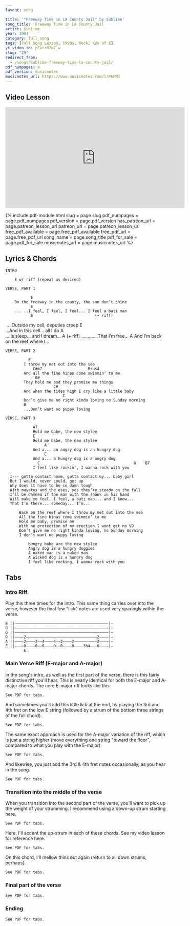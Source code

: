 ```yaml
---
layout: song

title: '"Freeway Time in LA County Jail" by Sublime'
song_title:  Freeway Time in LA County Jail
artist: Sublime
year: 1994
category: full_song
tags: [Full Song Lesson, 1990s, Rock, Key of E]
yt_video_id: pEvcrR2m7_w
slug: "29"
redirect_from:
  - /songs/sublime-freeway-time-la-county-jail/
pdf_numpages: 4
pdf_version: musicnotes
musicnotes_url: https://www.musicnotes.com/l/PkPMJ
---
```


## Video Lesson

<iframe width="560" height="315" src="https://www.youtube.com/embed/pEvcrR2m7_w?showinfo=0" frameborder="0" allowfullscreen></iframe>

{% include pdf-module.html slug = page.slug pdf_numpages = page.pdf_numpages pdf_version = page.pdf_version has_patreon_url = page.patreon_lesson_url patreon_url = page.patreon_lesson_url free_pdf_available = page.free_pdf_available free_pdf_url = page.free_pdf_url song_name = page.song_title pdf_for_sale = page.pdf_for_sale musicnotes_url = page.musicnotes_url %}

## Lyrics & Chords

    INTRO

        E w/ riff (repeat as desired)

    VERSE, PART 1

               E
        On the freeway in the county, the sun don’t shine
               E
        ... ..I feel, I feel, I feel... I feel a bati man
               E                           (+ riff)
 ....Outside my cell, deputies creep
               E                         
        ...And in this cell... all I do
               A                     
        ....Is sleep... and I dream...
               A                   (+ riff)
        .............That I’m free...
               A
        And I’m back on the reef where I...

    VERSE, PART 2

              E
            I throw my net out into the sea
                C#m7                    Bsus4
            And all the fine hinas come swimmin’ to me
                 G#
            They hold me and they promise me things
                         C#
            And when the tides high I cry like a little baby
                             C
            Don’t give me no right kinda loving no Sunday morning
            B
            ...Don’t want no puppy loving

    VERSE, PART 3

                A7
                Hold me babe, the new stylee
                E
                Hold me babe, the new stylee
                     A
                And a... an angry dog is an hungry dog
                     E
                And a... a hungry dog is a angry dog
                  C                                         G    B7
                I feel like rockin', I wanna rock with you

      I--- gotta contact home, gotta contact my... baby girl
      But I would, never could, get up
      Why does it have to be so damn tough
      With mayates and the eses, yes they’re steady on the fall
      I’ll be damned if the man with the shank in his hand
      Will make me feel, I feel, a bati man... and I know...
      That I’m there... someday... I’m...

          Back on the reef where I throw my net out into the sea
          All the fine hinas come swimmin’ to me 
          Hold me baby, promise me
          With no protection of my erection I wont get no VD
          Don’t give me no right kinda loving, no Sunday morning
          I don’t want no puppy loving

              Hungry babe are the new stylee
              Angry dog is a hungry doggies
              A naked man is a naked man
              A wicked dog is a hungry dog 
              I feel like rocking, I wanna rock with you




## Tabs

### Intro Riff

Play this three times for the intro. This same thing carries over into the verse, however the final few "lick" notes are used very sparingly within the verse.

    E ||–––––––––––––––––––––––––––––––––––––––––|–
    B ||–––––––––––––––––––––––––––––––––––––––––|–
    G ||–––––––––––––––––––––––––––––––––––––––––|–
    D ||––––2–––––––––––––––––––––––––––––––2––––|–
    A ||––––2––––2––4––––4––2––––2––––––––––2––––|–
    E ||––––0––––0––0––––0––0––––0––––3h4–––0––––|–
            E

### Main Verse Riff (E-major and A-major)

In the song's intro, as well as the first part of the verse, there is this fairly distinctive riff you'll hear. This is nearly identical for both the E-major and A-major chords. The core E-major riff looks like this:

    See PDF for tabs.

<!-- "On the freeway in the county, the sun don't shine..."

E ||–––––––––––––––––––––––––––––––––––––––––––
B ||–––––––––––––––––––––––––––––––––––––––––––
G ||–––––––––––––––––––––––––––––––––––––––––––
D ||––––2––––––––––––––––––––––––––––––––––––––  ...etc
A ||––––2––––2––4––––4––2––––2––4––––4––2––––––
E ||––––0––––0––0––––0––0––––0––0––––0––0––––––
        E -->

And sometimes you'll add this little lick at the end, by playing the 3rd and 4th fret on the low E string (followed by a strum of the bottom three strings of the full chord).

    See PDF for tabs.

<!-- "Outside my cell, deputies creep..."

E ||–––––––––––––––––––––––––––––––––––––––––|–
B ||–––––––––––––––––––––––––––––––––––––––––|–
G ||–––––––––––––––––––––––––––––––––––––––––|–
D ||––––2–––––––––––––––––––––––––––––––2––––|–
A ||––––2––––2––4––––4––2––––2––––––––––2––––|–
E ||––––0––––0––0––––0––0––––0––––3h4–––0––––|–
        E -->

The same exact approach is used for the A-major variation of the riff, which is just a string higher (move everything one string "toward the floor", compared to what you play with the E-major).

    See PDF for tabs.

<!--"(All I do is) Weep... and I dream..."

E ||–––––––––––––––––––––––––––––––––––––––––––
B ||–––––––––––––––––––––––––––––––––––––––––––
G ||––––2––––––––––––––––––––––––––––––––––––––
D ||––––2––––2––4––––4––2––––2––4––––4––2––––––   ...etc
A ||––––0––––0––0––––0––0––––0––0––––0––0––––––
E ||–––––––––––––––––––––––––––––––––––––––––––
        A -->

And likewise, you just add the 3rd & 4th fret notes occasionally, as you hear in the song.

    See PDF for tabs.

<!-- "...That I'm free..."

E ||–––––––––––––––––––––––––––––––––––––––––––
B ||–––––––––––––––––––––––––––––––––––––––––––
G ||––––2–––––––––––––––––––––––––––––––2––––––
D ||––––2––––2––4––––4––2––––2––––––––––2––––––
A ||––––0––––0––0––––0––0––––0––––3h4–––0––––––
E ||–––––––––––––––––––––––––––––––––––––––––––
        A -->

### Transition into the middle of the verse

When you transition into the second part of the verse, you'll want to pick up the weight of your strumming. I recommend using a down-up strum starting here.

    See PDF for tabs.

<!-- "...I throw my net, out into the sea..."

E ||–––––––––––––––––––––––––––––––––––––––––––
B ||–––––––––––––––––––––––––––––––––––––––––––
G ||–––––––––––––––––––––––––––––––––––––––––––
D ||––––2––––––––––––––––––––––––––––––––––––––
A ||––––2––––2––4––––4––2––––2––4––––4––2––––––
E ||––––0––––0––0––––0––0––––0––0––––0––0––––––
        E -->

Here, I'll accent the up-strum in each of these chords. See my video lesson for reference here.

    See PDF for tabs.

<!-- "All the fine hinas, come swimmin' to me..."

E ||–––––––––––––––––––––––––––0––0––0––0––––|–
B ||–––––––5––5––5––5––––––––––0––0––0––0––––|–
G ||–––––––4––4––4––4––––––––––4––4––4––4––––|–
D ||–––6–––6––6––6––6––––––4–––4––4––4––4––––|–
A ||–––4–––4––4––4––4––––––2–––2––2––2––2––––|–
E ||–––––––––––––––––––––––––––––––––––––––––|–
       C#m7                Bsus4 -->

On this chord, I'll mellow thins out again (return to all down strums, perhaps).

    See PDF for tabs.

<!-- "They hold me and they promise me..."

E ||––––4––––––––––––––––––––––––––––––––––––|–
B ||––––4––––––––––––––––––––––––––––––––––––|–
G ||––––5––––––––––––––––––––––––––––––––––––|–
D ||––––6––––––––––––––––––––––––––––––––––––|–
A ||––––6––––6––8––––8––6––––6––8––––8––6––––|–
E ||––––4––––4––4––––4––4––––4––4––––4––4––––|–
        G#

"And when the tide's high crawl..."

E ||––––9––––––––––––––––––––––––––––––––––––––
B ||––––9––––––––––––––––––––––––––––––––––––––
G ||–––10––––––––––––––––––––––––––––––––––––––
D ||–––11––––––––––––––––––––––––––––––––––––––
A ||–––11–––11–13–––13–11–––11–13–––13–11––––––
E ||––––9––––9––9––––9––9––––9––9––––9––9––––––
        C#

"Don't give me no right kind of loving on Sunday morning..."

E ||––––8––––––––––––––––––––––––––––––––––––|–
B ||––––8––––––––––––––––––––––––––––––––––––|–
G ||––––9––––––––––––––––––––––––––––––––––––|–
D ||–––10––––––––––––––––––––––––––––––––––––|–
A ||–––10–––10–12–––12–10–––10–12–––12–10––––|–
E ||––––8––––8––8––––8––8––––8––8––––8––8––––|–
        C

"Don't want no puppy loving..."

E ||––––7––––––––––––––––––––––––––––––––––––––
B ||––––7––––––––––––––––––––––––––––––––––––––
G ||––––8––––––––––––––––––––––––––––––––––––––
D ||––––9––––––––––––––––––––––––––––––––––––––
A ||––––9––––9––9––––9––9––––9––9––––9––9––––––
E ||––––7––––7––7––––7––7––––7––7––––7––7––––––
        B -->

### Final part of the verse

    See PDF for tabs.

<!-- "Hold me babe in the new stylee..."

E ||––––5––––––––––––––––––––––––––––––––––––––
B ||––––5––––––––––––––––––––––––––––––––––––––
G ||––––6––––––––––––––––––––––––––––––––––––––
D ||––––5––––––––––––––––––––––––––––––––––––––
A ||––––7––––7––9––––9––7––––7––9––––9––7––––––
E ||––––5––––5––5––––5––5––––5––5––––5––5––––––
        A7

"Hold me babe, new stylee..."

E ||–––––––––––––––––––––––––––––––––––––––––––
B ||–––––––––––––––––––––––––––––––––––––––––––
G ||–––––––––––––––––––––––––––––––––––––––––––
D ||––––2––––––––––––––––––––––––––––––––––––––
A ||––––2––––2––4––––4––2––––2––4––––4––2––––––
E ||––––0––––0––0––––0––0––––0––0––––0––0––––––
        E

"An angry dog is a hungry dog..."

E ||––––5––––––––––––––––––––––––––––––––––––––
B ||––––5––––––––––––––––––––––––––––––––––––––
G ||––––6––––––––––––––––––––––––––––––––––––––
D ||––––5––––––––––––––––––––––––––––––––––––––
A ||––––7––––7––9––––9––7––––7––9––––9––7––––––
E ||––––5––––5––5––––5––5––––5––5––––5––5––––––
        A7

"A hungry dog is an angry dog..."

E ||–––––––––––––––––––––––––––––––––––––––––––
B ||–––––––––––––––––––––––––––––––––––––––––––
G ||–––––––––––––––––––––––––––––––––––––––––––
D ||––––2––––––––––––––––––––––––––––––––––––––
A ||––––2––––2––4––––4––2––––2––4––––4––2––––––
E ||––––0––––0––0––––0––0––––0––0––––0––0––––––
        E

"I feel like rocking, I wanna rock..."

E ||––––8–––––––––––––––––––8––––––––––––––––––
B ||––––8–––––––––––––––––––8––––––––––––––––––
G ||––––9––––9–––9–––9––––––9––––9–––9–––9–––––
D ||–––10–––10––10––10–––––10–––10––10––10–––––
A ||–––10–––10––10––10–––––10–––10––10––10–––––
E ||––––8––––8–––8–––8––––––8––––8–––8–––8–––––
        C

Just after the "rock with you" play this:

E ||–––––––––––––––––––––––––––––––––––––––––|–
B ||–––12––12––12––12–––––12––12––12––12–––––|–
G ||–––12––12––12––12–––––12––12––12––12–––––|–
D ||–––12––12––12––12–––––12––12––12––12–––––|–
A ||–––10––10––10––10–––––10––10––10––10–––––|–
E ||–––––––––––––––––––––––––––––––––––––––––|–
        G

E ||––––7––7––7––7–––––––––––––––––––––––––––|–
B ||––––7––7––7––7–––––––––––––––––––––––––––|–
G ||––––8––8––8––8–––––––––––––––––––––––––––|–
D ||––––7––7––7––7–––––––––––––––––––––––––––|–
A ||––––9––9––9––9–––9––8––7––6––5––/12––\5––|–
E ||––––7––7––7––7–––7––6––5––4––3––/10––\3––|–
        B7 -->

### Ending

    See PDF for tabs.

<!-- E ||––––7––––––––––––––––––––––––––––––––––––|–
B ||––––9––––––––––––––––––––––––––––––––––––|–
G ||––––7––––––––––––––––––––––7––\6––7~~~–––|–
D ||––––9–––––––––7–––––––9––––6––\5––6~~~–––|–
A ||––––7–––––––7–––––––9––––––7––\6––7~~~–––|–
E ||––––0–––––5–––––––7––––––––0–––––––––––––|–
        E7    A       B        E7 -->
